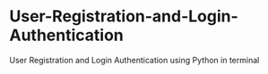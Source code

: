 # User-Registration-and-Login-Authentication
User Registration and Login Authentication using Python in terminal
